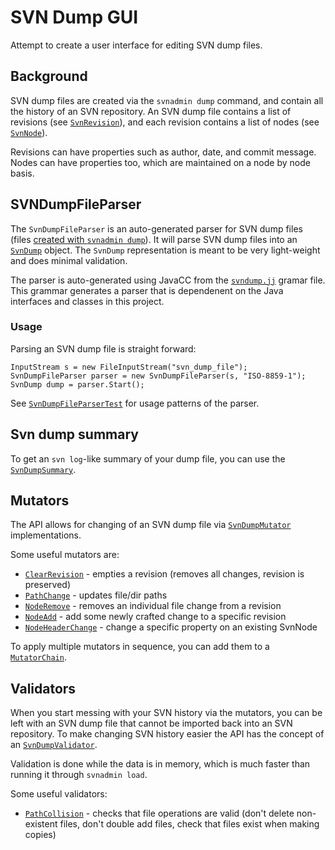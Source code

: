 # SVN Dump GUI

Attempt to create a user interface for editing SVN dump files.

## Background

SVN dump files are created via the `svnadmin dump` command, and contain all the 
history of an SVN repository.  An SVN dump file contains a list of revisions 
(see [`SvnRevision`](src/main/java/com/github/cstroe/svndumpgui/api/SvnRevision.java)), and each
revision contains a list of nodes (see [`SvnNode`](src/main/java/com/github/cstroe/svndumpgui/api/SvnNode.java)).

Revisions can have properties such as author, date, and commit message.  Nodes 
can have properties too, which are maintained on a node by node basis.

## SVNDumpFileParser

The `SvnDumpFileParser` is an auto-generated parser for SVN dump files 
(files [created with `svnadmin dump`](src/test/resources/dumps)).  It will
parse SVN dump files into an [`SvnDump`](src/main/java/com/github/cstroe/svndumpgui/api/SvnDump.java) object.  The `SvnDump` representation is
meant to be very light-weight and does minimal validation.

The parser is auto-generated using JavaCC from the [`svndump.jj`](src/main/javacc/svndump.jj) gramar file.
This grammar generates a parser that is dependenent on the Java interfaces and 
classes in this project.

### Usage

Parsing an SVN dump file is straight forward:

    InputStream s = new FileInputStream("svn_dump_file");
    SvnDumpFileParser parser = new SvnDumpFileParser(s, "ISO-8859-1");
    SvnDump dump = parser.Start();

See [`SvnDumpFileParserTest`](src/test/java/com/github/cstroe/svndumpgui/internal/SvnDumpFileParserTest.java) for usage patterns of the parser.

## Svn dump summary

To get an `svn log`-like summary of your dump file, you can use the 
[`SvnDumpSummary`](src/test/java/com/github/cstroe/svndumpgui/internal/SvnDumpSummary.java).

## Mutators

The API allows for changing of an SVN dump file via 
[`SvnDumpMutator`](src/main/java/com/github/cstroe/svndumpgui/api/SvnDumpMutator.java) implementations.

Some useful mutators are:
* [`ClearRevision`](src/main/java/com/github/cstroe/svndumpgui/internal/transform/ClearRevision.java) - empties a revision (removes all changes, revision is preserved)
* [`PathChange`](src/main/java/com/github/cstroe/svndumpgui/internal/transform/PathChange.java) - updates file/dir paths
* [`NodeRemove`](src/main/java/com/github/cstroe/svndumpgui/internal/transform/NodeRemove.java) - removes an individual file change from a revision
* [`NodeAdd`](src/main/java/com/github/cstroe/svndumpgui/internal/transform/NodeAdd.java) - add some newly crafted change to a specific revision
* [`NodeHeaderChange`](src/main/java/com/github/cstroe/svndumpgui/internal/transform/NodeHeaderChange.java) - change a specific property on an existing SvnNode

To apply multiple mutators in sequence, you can add them to a 
[`MutatorChain`](src/main/java/com/github/cstroe/svndumpgui/internal/transform/MutatorChain.java).

## Validators

When you start messing with your SVN history via the mutators, you can be left
with an SVN dump file that cannot be imported back into an SVN repository.  To
 make changing SVN history easier the API has the concept of an 
 [`SvnDumpValidator`](src/main/java/com/github/cstroe/svndumpgui/api/SvnDumpMutator.java).
 
Validation is done while the data is in memory, which is much faster
than running it through `svnadmin load`.

Some useful validators:
* [`PathCollision`](src/main/java/com/github/cstroe/svndumpgui/internal/validate/PathCollision.java) - checks that file operations are valid (don't delete non-existent files, don't double add files, check that files exist when making copies)
